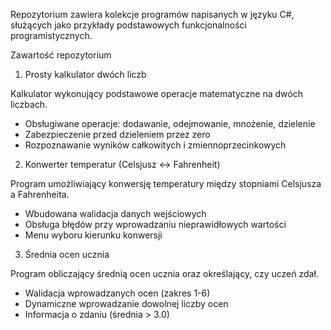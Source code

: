 Repozytorium zawiera kolekcje programów napisanych w języku C#, służących jako przykłady podstawowych funkcjonalności programistycznych.

Zawartość repozytorium

1. Prosty kalkulator dwóch liczb

Kalkulator wykonujący podstawowe operacje matematyczne na dwóch liczbach.

- Obsługiwane operacje: dodawanie, odejmowanie, mnożenie, dzielenie
- Zabezpieczenie przed dzieleniem przez zero
- Rozpoznawanie wyników całkowitych i zmiennoprzecinkowych

2. Konwerter temperatur (Celsjusz ↔ Fahrenheit)

Program umożliwiający konwersję temperatury między stopniami Celsjusza a Fahrenheita.

- Wbudowana walidacja danych wejściowych
- Obsługa błędów przy wprowadzaniu nieprawidłowych wartości
- Menu wyboru kierunku konwersji

3. Średnia ocen ucznia

Program obliczający średnią ocen ucznia oraz określający, czy uczeń zdał.

- Walidacja wprowadzanych ocen (zakres 1-6)
- Dynamiczne wprowadzanie dowolnej liczby ocen
- Informacja o zdaniu (średnia > 3.0)
